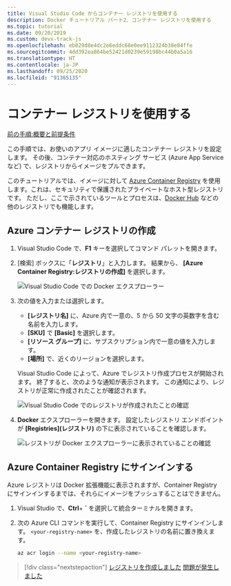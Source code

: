 ```yaml
---
title: Visual Studio Code からコンテナー レジストリを使用する
description: Docker チュートリアル パート2、コンテナー レジストリを使用する
ms.topic: tutorial
ms.date: 09/20/2019
ms.custom: devx-track-js
ms.openlocfilehash: eb029d8e4dc2e6eddc68e0ee9112324b38e84ffe
ms.sourcegitcommit: 4dd392ea864be52421d0239e59198bc44b0a5a16
ms.translationtype: HT
ms.contentlocale: ja-JP
ms.lasthandoff: 09/25/2020
ms.locfileid: "91365135"
---
```

# <a name="use-a-container-registry"></a>コンテナー レジストリを使用する

[前の手順:概要と前提条件](tutorial-vscode-docker-node-01.md)

この手順では、お使いのアプリ イメージに適したコンテナー レジストリを設定します。 その後、コンテナー対応のホスティング サービス (Azure App Service など) で、レジストリからイメージをプルできます。

このチュートリアルでは、イメージに対して [Azure Container Registry](https://azure.microsoft.com/services/container-registry/) を使用します。これは、セキュリティで保護されたプライベートなホスト型レジストリです。 ただし、ここで示されているツールとプロセスは、[Docker Hub](https://hub.docker.com/) などの他のレジストリでも機能します。

## <a name="create-an-azure-container-registry"></a>Azure コンテナー レジストリの作成

1. Visual Studio Code で、**F1** キーを選択してコマンド パレットを開きます。

1. [検索] ボックスに「**レジストリ**」と入力します。 結果から、 **[Azure Container Registry:レジストリの作成]** を選択します。

   ![Visual Studio Code での Docker エクスプローラー](media/deploy-containers/docker-create-registry.jpg)

1. 次の値を入力または選択します。

    - **[レジストリ名]** に、Azure 内で一意の、5 から 50 文字の英数字を含む名前を入力します。
    - **[SKU]** で **[Basic]** を選択します。
    - **[リソース グループ]** に、サブスクリプション内で一意の値を入力します。
    - **[場所]** で、近くのリージョンを選択します。

    Visual Studio Code によって、Azure でレジストリ作成プロセスが開始されます。 終了すると、次のような通知が表示されます。 この通知により、レジストリが正常に作成されたことが確認されます。

   ![Visual Studio Code でのレジストリが作成されたことの確認](media/deploy-containers/registry-created.jpg)

1. **Docker** エクスプローラーを開きます。 設定したレジストリ エンドポイントが **[Registries]\(レジストリ\)** の下に表示されていることを確認します。

   ![レジストリが Docker エクスプローラーに表示されていることの確認](media/deploy-containers/docker-explorer-registry.jpg)

## <a name="sign-in-to-azure-container-registry"></a>Azure Container Registry にサインインする

Azure レジストリは Docker 拡張機能に表示されますが、Container Registry にサインインするまでは、それらにイメージをプッシュすることはできません。

1. Visual Studio で、**Ctrl**+ **`** を選択して統合ターミナルを開きます。

1. 次の Azure CLI コマンドを実行して、Container Registry にサインインします。 `<your-registry-name>` を、作成したレジストリの名前に置き換えます。

    ```bash
    az acr login --name <your-registry-name>
    ```

> [!div class="nextstepaction"]
> [レジストリを作成しました](tutorial-vscode-docker-node-03.md) [問題が発生しました](https://www.research.net/r/PWZWZ52?tutorial=docker-extension&step=create-registry)
 
